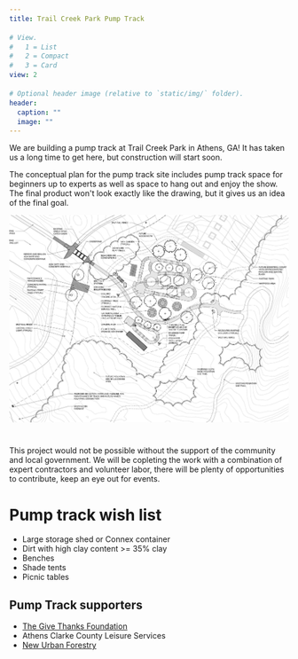 ```yaml
---
title: Trail Creek Park Pump Track

# View.
#   1 = List
#   2 = Compact
#   3 = Card
view: 2

# Optional header image (relative to `static/img/` folder).
header:
  caption: ""
  image: ""
---
```


We are building a pump track at Trail Creek Park in Athens, GA! It has taken us a long time to get here, but construction will start soon.

The conceptual plan for the pump track site includes pump track space for beginners up to experts as well as space to hang out and enjoy the show. The final product won't look exactly like the drawing, but it gives us an idea of the final goal.

<img src="Pump Track concept grab.JPG" width="1300">

# 
This project would not be possible without the support of the community and local government. We will be copleting the work with a combination of expert contractors and volunteer labor, there will be plenty of opportunities to contribute, keep an eye out for events.

# Pump track wish list

+ Large storage shed or Connex container
+ Dirt with high clay content >= 35% clay
+ Benches
+ Shade tents
+ Picnic tables

## Pump Track supporters

+ [The Give Thanks Foundation](https://www.facebook.com/GiveThanks8k/)
+ Athens Clarke County Leisure Services
+ [New Urban Forestry](https://newurbanforestry.com/)
